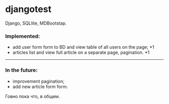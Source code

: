 # djangotest
Django, SQLlite, MDBootstap.

### Implemented:
* add user form form to BD and view table of all users on the page;
  *1
* articles list and view full article on a separate page, pagination.
  *1
---
### In the future:
- improvement pagination;
- add new article form form.

Говно пока что, в общем.
